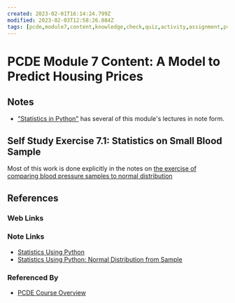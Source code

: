 ```yaml
---
created: 2023-02-01T16:14:24.799Z
modified: 2023-02-03T12:58:26.084Z
tags: [pcde,module7,content,knowledge,check,quiz,activity,assignment,project,discussion,self-study,python,statistics,data,model,analysis]
---
```

# PCDE Module 7 Content: A Model to Predict Housing Prices

## Notes

* ["Statistics in Python"][stats-py-zk] has several of this module's lectures in note form.

## Self Study Exercise 7.1: Statistics on Small Blood Sample

Most of this work is done explicitly in the notes on
[the exercise of comparing blood pressure samples to normal distribution][stats-py-ex-normal-sample-zk]

## References

### Web Links

<!-- Hidden References -->

### Note Links

* [Statistics Using Python][stats-py-zk]
* [Statistics Using Python: Normal Distribution from Sample][stats-py-ex-normal-sample-zk]

<!-- Hidden References -->
[stats-py-zk]: ./statistics-python.md "Statistics Using Python"
[stats-py-ex-normal-sample-zk]: ./statistics-python.md#Exercise:-Normal-Distribution-from-Sample "Statistics Using Python: Normal Distribution from Sample"

### Referenced By

* [PCDE Course Overview][pcde-overview-zk]

<!-- Hidden References -->
[pcde-overview-zk]: ./pcde-course-overview.md "PCDE Course Overview"
